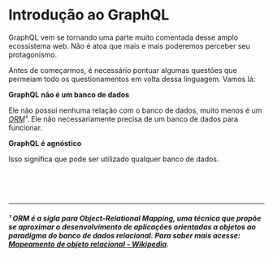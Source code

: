 # Introdução ao GraphQL

GraphQL vem se tornando uma parte muito comentada desse amplo ecossistema web. Não é atoa que mais e mais poderemos perceber seu protagonismo.

Antes de começarmos, é necessário pontuar algumas questões que permeiam todo os questionamentos em volta dessa linguagem. Vamos lá:

**GraphQL não é um banco de dados**

Ele não possui nenhuma relação com o banco de dados, muito menos é um *[ORM](https://github.com/guiananias/graphql4noobs/blob/master/content/A%20trabalhar/Introdu%C3%A7%C3%A3o%20ao%20GraphQL.md#-orm-%C3%A9-a-sigla-para-object-relational-mapping-uma-t%C3%A9cnica-que-prop%C3%B5e-se-aproximar-o-desenvolvimento-de-aplica%C3%A7%C3%B5es-orientadas-a-objetos-ao-paradigma-do-banco-de-dados-relacional-para-saber-mais-acesse-mapeamento-de-objeto-relacional---wikipedia)¹*. Ele não necessariamente precisa de um banco de dados para funcionar.

**GraphQL é agnóstico**

Isso significa que pode ser utilizado qualquer banco de dados.


<br />
<br />
<br />

---

##### ¹ ORM é a sigla para Object-Relational Mapping, uma técnica que propõe se aproximar o desenvolvimento de aplicações orientadas a objetos ao paradigma do banco de dados relacional. Para saber mais acesse: [Mapeamento de objeto relacional - Wikipedia](https://pt.wikipedia.org/wiki/Mapeamento_objeto-relacional).
